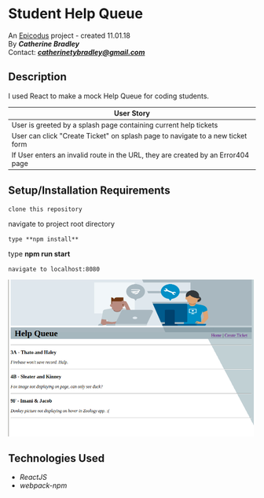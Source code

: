 # Student Help Queue

 An [Epicodus](https://www.epicodus.com/) project - created 11.01.18</br>
By _**Catherine Bradley**_</br>
Contact: _**catherinetybradley@gmail.com**_</br>

## Description
I used React to make a mock Help Queue for coding students.

| User Story |
|----|
| User is greeted by a splash page containing current help tickets |
| User can click "Create Ticket" on splash page to navigate to a new ticket form |
| If User enters an invalid route in the URL, they are created by an Error404 page |

## Setup/Installation Requirements
```
clone this repository
```
navigate to project root directory
```
type **npm install**
```
type **npm run start**
```
navigate to localhost:8080
```

<img src="./screenshot.png" alt="drawing" width="500"/>


## Technologies Used
* _ReactJS_
* _webpack-npm_
